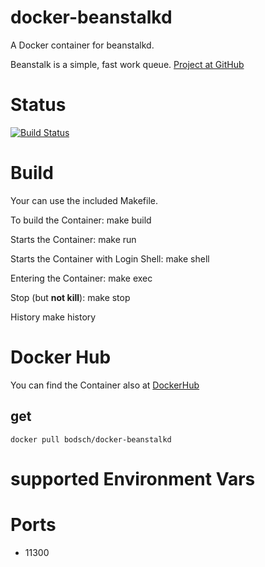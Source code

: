 # docker-beanstalkd

A Docker container for beanstalkd.

Beanstalk is a simple, fast work queue. [Project at GitHub](http://kr.github.io/beanstalkd/)


# Status

[![Build Status](https://travis-ci.org/bodsch/docker-beanstalkd.svg?branch=1701-02)](https://travis-ci.org/bodsch/docker-beanstalkd)


# Build

Your can use the included Makefile.

To build the Container:
    make build

Starts the Container:
    make run

Starts the Container with Login Shell:
    make shell

Entering the Container:
    make exec

Stop (but **not kill**):
    make stop

History
    make history


# Docker Hub

You can find the Container also at  [DockerHub](https://hub.docker.com/r/bodsch/docker-beanstalkd)

## get

    docker pull bodsch/docker-beanstalkd


# supported Environment Vars



# Ports

 - 11300

